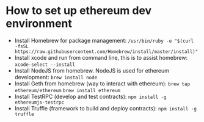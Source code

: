 # How to set up ethereum dev environment
- Install Homebrew for package management: 
```/usr/bin/ruby -e "$(curl -fsSL https://raw.githubusercontent.com/Homebrew/install/master/install)"```
- Install xcode and run from command line, this is to assist homebrew: 
```xcode-select --install```
- Install NodeJS from homebrew. NodeJS is used for ethereum development: 
```brew install node```
- Install Geth from homebrew (way to interact with ethereum):
```brew tap ethereum/ethereum```
```brew install ethereum```
- Install TestRPC (develop and test contracts):
```npm install -g ethereumjs-testrpc```
- Install Truffle (framework to build and deploy contracts):
```npm install -g truffle```

